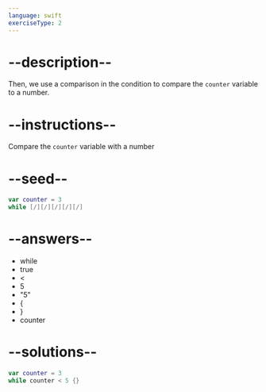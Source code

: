 ```yaml
---
language: swift
exerciseType: 2
---
```


# --description--

Then, we use a comparison in the condition to compare the `counter` variable to a number.

# --instructions--

Compare the `counter` variable with a number

# --seed--

```swift
var counter = 3
while [/][/][/][/][/]
```

# --answers--

- while
- true
-  < 
- 5
- "5"
-  {
- }
- counter

# --solutions--

```swift
var counter = 3
while counter < 5 {}
```
